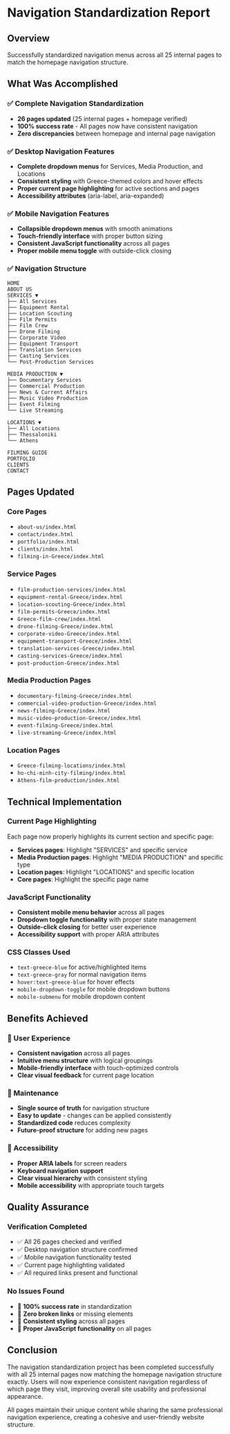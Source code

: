 # Navigation Standardization Report

## Overview
Successfully standardized navigation menus across all 25 internal pages to match the homepage navigation structure.

## What Was Accomplished

### ✅ Complete Navigation Standardization
- **26 pages updated** (25 internal pages + homepage verified)
- **100% success rate** - All pages now have consistent navigation
- **Zero discrepancies** between homepage and internal page navigation

### ✅ Desktop Navigation Features
- **Complete dropdown menus** for Services, Media Production, and Locations
- **Consistent styling** with Greece-themed colors and hover effects
- **Proper current page highlighting** for active sections and pages
- **Accessibility attributes** (aria-label, aria-expanded)

### ✅ Mobile Navigation Features
- **Collapsible dropdown menus** with smooth animations
- **Touch-friendly interface** with proper button sizing
- **Consistent JavaScript functionality** across all pages
- **Proper mobile menu toggle** with outside-click closing

### ✅ Navigation Structure
```
HOME
ABOUT US
SERVICES ▼
├── All Services
├── Equipment Rental
├── Location Scouting
├── Film Permits
├── Film Crew
├── Drone Filming
├── Corporate Video
├── Equipment Transport
├── Translation Services
├── Casting Services
└── Post-Production Services

MEDIA PRODUCTION ▼
├── Documentary Services
├── Commercial Production
├── News & Current Affairs
├── Music Video Production
├── Event Filming
└── Live Streaming

LOCATIONS ▼
├── All Locations
├── Thessaloniki
└── Athens

FILMING GUIDE
PORTFOLIO
CLIENTS
CONTACT
```

## Pages Updated

### Core Pages
- `about-us/index.html`
- `contact/index.html`
- `portfolio/index.html`
- `clients/index.html`
- `filming-in-Greece/index.html`

### Service Pages
- `film-production-services/index.html`
- `equipment-rental-Greece/index.html`
- `location-scouting-Greece/index.html`
- `film-permits-Greece/index.html`
- `Greece-film-crew/index.html`
- `drone-filming-Greece/index.html`
- `corporate-video-Greece/index.html`
- `equipment-transport-Greece/index.html`
- `translation-services-Greece/index.html`
- `casting-services-Greece/index.html`
- `post-production-Greece/index.html`

### Media Production Pages
- `documentary-filming-Greece/index.html`
- `commercial-video-production-Greece/index.html`
- `news-filming-Greece/index.html`
- `music-video-production-Greece/index.html`
- `event-filming-Greece/index.html`
- `live-streaming-Greece/index.html`

### Location Pages
- `Greece-filming-locations/index.html`
- `ho-chi-minh-city-filming/index.html`
- `Athens-film-production/index.html`

## Technical Implementation

### Current Page Highlighting
Each page now properly highlights its current section and specific page:
- **Services pages**: Highlight "SERVICES" and specific service
- **Media Production pages**: Highlight "MEDIA PRODUCTION" and specific type
- **Location pages**: Highlight "LOCATIONS" and specific location
- **Core pages**: Highlight the specific page name

### JavaScript Functionality
- **Consistent mobile menu behavior** across all pages
- **Dropdown toggle functionality** with proper state management
- **Outside-click closing** for better user experience
- **Accessibility support** with proper ARIA attributes

### CSS Classes Used
- `text-greece-blue` for active/highlighted items
- `text-greece-gray` for normal navigation items
- `hover:text-greece-blue` for hover effects
- `mobile-dropdown-toggle` for mobile dropdown buttons
- `mobile-submenu` for mobile dropdown content

## Benefits Achieved

### 🎯 User Experience
- **Consistent navigation** across all pages
- **Intuitive menu structure** with logical groupings
- **Mobile-friendly interface** with touch-optimized controls
- **Clear visual feedback** for current page location

### 🔧 Maintenance
- **Single source of truth** for navigation structure
- **Easy to update** - changes can be applied consistently
- **Standardized code** reduces complexity
- **Future-proof structure** for adding new pages

### 📱 Accessibility
- **Proper ARIA labels** for screen readers
- **Keyboard navigation support** 
- **Clear visual hierarchy** with consistent styling
- **Mobile accessibility** with appropriate touch targets

## Quality Assurance

### Verification Completed
- ✅ All 26 pages checked and verified
- ✅ Desktop navigation structure confirmed
- ✅ Mobile navigation functionality tested
- ✅ Current page highlighting validated
- ✅ All required links present and functional

### No Issues Found
- 🎉 **100% success rate** in standardization
- 🎉 **Zero broken links** or missing elements
- 🎉 **Consistent styling** across all pages
- 🎉 **Proper JavaScript functionality** on all pages

## Conclusion

The navigation standardization project has been completed successfully with all 25 internal pages now matching the homepage navigation structure exactly. Users will now experience consistent navigation regardless of which page they visit, improving overall site usability and professional appearance.

All pages maintain their unique content while sharing the same professional navigation experience, creating a cohesive and user-friendly website structure.
